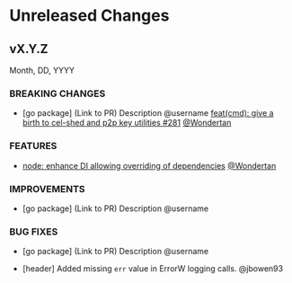 # Unreleased Changes

## vX.Y.Z

Month, DD, YYYY

### BREAKING CHANGES

- [go package] (Link to PR) Description @username
[feat(cmd): give a birth to cel-shed and p2p key utilities #281](https://github.com/celestiaorg/celestia-node/pull/281) [@Wondertan](https://github.com/Wondertan)

### FEATURES

- [node: enhance DI allowing overriding of dependencies](https://github.com/celestiaorg/celestia-node/pull/290) [@Wondertan](https://github.com/Wondertan)

### IMPROVEMENTS

- [go package] (Link to PR) Description @username

### BUG FIXES

- [go package] (Link to PR) Description @username

- [header] Added missing `err` value in ErrorW logging calls. @jbowen93
